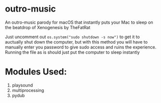 # outro-music
An outro-music parody for macOS that instantly puts your Mac to sleep on the beatdrop of Xenogenesis by TheFatRat

Just uncomment out `os.system("sudo shutdown -s now")` to get it to auctually shut down the computer, but with this method you will have to manually enter you password to give sudo access and ruins the experience.
Running the file as is should just put the computer to sleep instantly

# Modules Used:
1. playsound
2. multiprocessing
3. pydub
